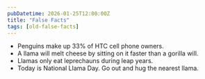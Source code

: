 ```yaml
---
pubDatetime: 2026-01-25T12:00:00Z
title: "False Facts"
tags: [old-false-facts]
---
```


- Penguins make up 33% of HTC cell phone owners.
- A llama will melt cheese by sitting on it faster than a gorilla will.
- Llamas only eat leprechauns during leap years.
- Today is National Llama Day. Go out and hug the nearest llama.
